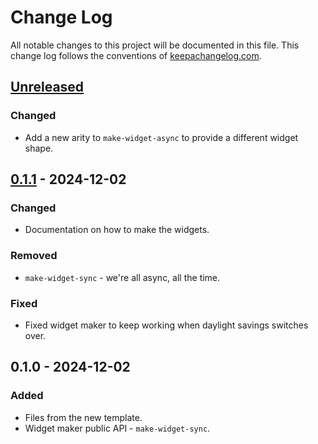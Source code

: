 # Change Log
All notable changes to this project will be documented in this file. This change log follows the conventions of [keepachangelog.com](http://keepachangelog.com/).

## [Unreleased]
### Changed
- Add a new arity to `make-widget-async` to provide a different widget shape.

## [0.1.1] - 2024-12-02
### Changed
- Documentation on how to make the widgets.

### Removed
- `make-widget-sync` - we're all async, all the time.

### Fixed
- Fixed widget maker to keep working when daylight savings switches over.

## 0.1.0 - 2024-12-02
### Added
- Files from the new template.
- Widget maker public API - `make-widget-sync`.

[Unreleased]: https://sourcehost.site/your-name/clj-02/compare/0.1.1...HEAD
[0.1.1]: https://sourcehost.site/your-name/clj-02/compare/0.1.0...0.1.1
